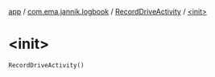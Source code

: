 [app](../../index.md) / [com.ema.jannik.logbook](../index.md) / [RecordDriveActivity](index.md) / [&lt;init&gt;](./-init-.md)

# &lt;init&gt;

`RecordDriveActivity()`